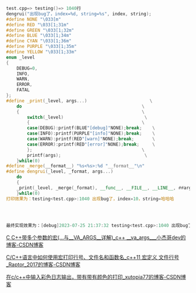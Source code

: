 

```c++
test.cpp=> testing()=> 1040行
dengrui("出现bug了，index=%d, string=%s", index, string);
#define NONE "\033[m"
#define RED "\033[1;31m"
#define GREEN "\033[1;32m"
#define BLUE "\033[1;34m"
#define CYAN "\033[1;36m" 
#define PURPLE "\033[1;35m"
#define YELLOW "\033[1;33m"
enum _level
{
	DEBUG=0,
	INFO,
	WARN,
	ERROR,
	FATAL
};
#define _print(_level, args...)						   \
	do												\
	{												\
		switch(_level)								 \
		{											\
		case(DEBUG):printf(BLUE"[debug]"NONE);break;    \
		case(INFO):printf(PURPLE"[info]"NONE);break;    \
		case(WARN):printf(RED"[warn]"NONE);break;       \
		case(ERROR):printf(RED"[error]"NONE);break;	    \
		};											\
		printf(args);								 \
	}while(0)
#define _merge(__format__) "%s<%s>:%d "__format__"\n"
#define dengrui(_level, _format, args...)									\
	do																     \
	{																     \
	_print(_level, _merge(_format), __func__, __FILE__, __LINE__, ##args);	   \
	}while(0)                                                                  \
打印效果为：testing<test.cpp>:1040 出现bug了，index=10，string=哈哈哈

    
    
    
最终实现效果为：[debug]2023-07-25 21:37:32 testing<test.cpp>:1040 出现bug了，index=10，string=哈哈哈
```



[C C++带多个参数的宏(...与__VA_ARGS__详解)_c++ __va_args___小杰哥dev的博客-CSDN博客](https://blog.csdn.net/fenjiehuang/article/details/79445593)

[C/C++语言中如何使用宏打印行号、文件名和函数名_c++11 宏定义 文件行号_Raptor_2017的博客-CSDN博客](https://blog.csdn.net/Raptor_2017/article/details/70339459)

[在c/c++中输入彩色日志输出，带有带有颜色的打印_xutopia77的博客-CSDN博客](https://blog.csdn.net/qq_37869098/article/details/122572658)



